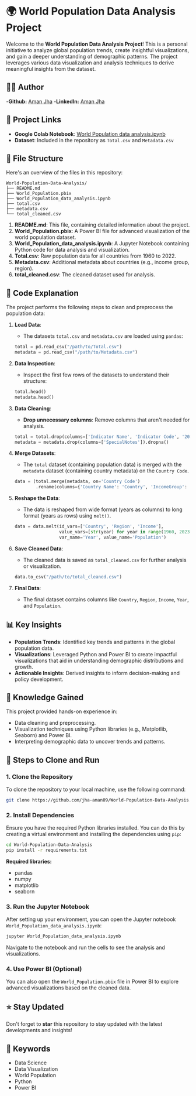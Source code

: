 # 🌍 World Population Data Analysis Project

Welcome to the **World Population Data Analysis Project**! This is a personal initiative to analyze global population trends, create insightful visualizations, and gain a deeper understanding of demographic patterns. The project leverages various data visualization and analysis techniques to derive meaningful insights from the dataset.

## 👨‍💻 Author
-**Github:** [Aman Jha](github.com/jha-aman09)
-**LinkedIn:** [Aman Jha](https://www.linkedin.com/in/aman--jha)

## 🔗 Project Links
- **Google Colab Notebook**: [World Population data analysis.ipynb](https://colab.research.google.com/drive/1hqWHEV4Te2nJe0maH8p4-QsLVL_Yzhuv?usp=sharing)
- **Dataset**: Included in the repository as `Total.csv` and `Metadata.csv`

## 📂 File Structure
Here's an overview of the files in this repository:
```
World-Population-Data-Analysis/
├── README.md
├── World_Population.pbix
├── World_Population_data_analysis.ipynb
├── total.csv
├── metadata.csv
└── total_cleaned.csv
```

1. **README.md**: This file, containing detailed information about the project.
2. **World_Population.pbix**: A Power BI file for advanced visualization of the world population dataset.
3. **World_Population_data_analysis.ipynb**: A Jupyter Notebook containing Python code for data analysis and visualization.
4. **Total.csv**: Raw population data for all countries from 1960 to 2022.
5. **Metadata.csv**: Additional metadata about countries (e.g., income group, region).
6. **total_cleaned.csv**: The cleaned dataset used for analysis.

## 📜 Code Explanation

The project performs the following steps to clean and preprocess the population data:

1. **Load Data**:
   - The datasets `total.csv` and `metadata.csv` are loaded using `pandas`:
   ```python
   total = pd.read_csv("/path/to/Total.csv")
   metadata = pd.read_csv("/path/to/Metadata.csv")
   ```

2. **Data Inspection**:
   - Inspect the first few rows of the datasets to understand their structure:
   ```python
   total.head()  
   metadata.head()
   ```

3. **Data Cleaning**:
   - **Drop unnecessary columns**: Remove columns that aren't needed for analysis.
   ```python
   total = total.drop(columns=['Indicator Name', 'Indicator Code', '2023']).dropna()
   metadata = metadata.drop(columns=['SpecialNotes']).dropna()
   ```

4. **Merge Datasets**:
   - The `total` dataset (containing population data) is merged with the `metadata` dataset (containing country metadata) on the `Country Code`.
   ```python
   data = (total.merge(metadata, on='Country Code')
           .rename(columns={'Country Name': 'Country', 'IncomeGroup': 'Income'}))
   ```

5. **Reshape the Data**:
   - The data is reshaped from wide format (years as columns) to long format (years as rows) using `melt()`.
   ```python
   data = data.melt(id_vars=['Country', 'Region', 'Income'],
                    value_vars=[str(year) for year in range(1960, 2023)],
                    var_name='Year', value_name='Population')
   ```

6. **Save Cleaned Data**:
   - The cleaned data is saved as `total_cleaned.csv` for further analysis or visualization.
   ```python
   data.to_csv("/path/to/total_cleaned.csv")
   ```

7. **Final Data**:
   - The final dataset contains columns like `Country`, `Region`, `Income`, `Year`, and `Population`.

## 📊 Key Insights
- **Population Trends**: Identified key trends and patterns in the global population data.
- **Visualizations**: Leveraged Python and Power BI to create impactful visualizations that aid in understanding demographic distributions and growth.
- **Actionable Insights**: Derived insights to inform decision-making and policy development.

## 🧠 Knowledge Gained
This project provided hands-on experience in:
- Data cleaning and preprocessing.
- Visualization techniques using Python libraries (e.g., Matplotlib, Seaborn) and Power BI.
- Interpreting demographic data to uncover trends and patterns.

## 🚀 Steps to Clone and Run

### 1. Clone the Repository
To clone the repository to your local machine, use the following command:
```bash
git clone https://github.com/jha-aman09/World-Population-Data-Analysis.git
```

### 2. Install Dependencies
Ensure you have the required Python libraries installed. You can do this by creating a virtual environment and installing the dependencies using `pip`:
```bash
cd World-Population-Data-Analysis
pip install -r requirements.txt
```

**Required libraries:**
- pandas
- numpy
- matplotlib
- seaborn

### 3. Run the Jupyter Notebook
After setting up your environment, you can open the Jupyter notebook `World_Population_data_analysis.ipynb`:
```bash
jupyter World_Population_data_analysis.ipynb
```
Navigate to the notebook and run the cells to see the analysis and visualizations.

### 4. Use Power BI (Optional)
You can also open the `World_Population.pbix` file in Power BI to explore advanced visualizations based on the cleaned data.

## ⭐ Stay Updated
Don't forget to **star** this repository to stay updated with the latest developments and insights!

## 📑 Keywords
- Data Science
- Data Visualization
- World Population
- Python
- Power BI
